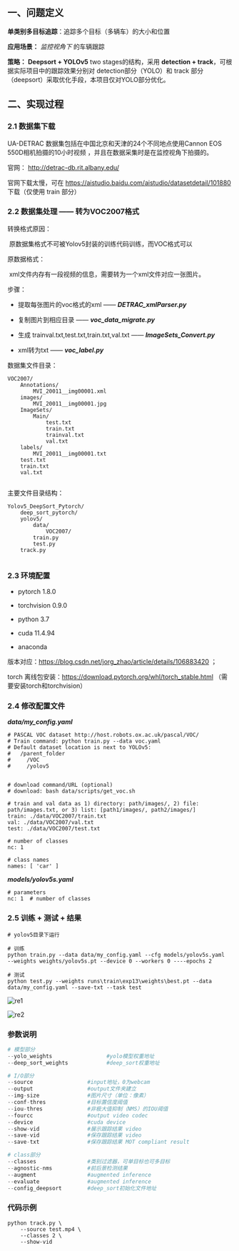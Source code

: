 ## 一、问题定义

**单类别多目标追踪**：追踪多个目标（多辆车）的大小和位置

**应用场景：** *监控视角下* 的车辆跟踪

**策略：** **Deepsort + YOLOv5** two stages的结构，采用 **detection + track**，可根据实际项目中的跟踪效果分别对 detection部分（YOLO）和 track 部分（deepsort）采取优化手段，本项目仅对YOLO部分优化。

## 二、实现过程

### 2.1 数据集下载

UA-DETRAC 数据集包括在中国北京和天津的24个不同地点使用Cannon EOS 550D相机拍摄的10小时视频 ，并且在数据采集时是在监控视角下拍摄的。

官网： http://detrac-db.rit.albany.edu/  

官网下载太慢，可在 https://aistudio.baidu.com/aistudio/datasetdetail/101880 下载（仅使用 train 部分）

### 2.2 数据集处理 —— 转为VOC2007格式

转换格式原因：

​	原数据集格式不可被Yolov5封装的训练代码训练，而VOC格式可以



原数据格式：

​	xml文件内存有一段视频的信息，需要转为一个xml文件对应一张图片。



步骤：

- 提取每张图片的voc格式的xml ——  ***DETRAC_xmlParser.py***

- 复制图片到相应目录  ——   ***voc_data_migrate.py***

- 生成 trainval.txt,test.txt,train.txt,val.txt  ——  ***ImageSets_Convert.py***

- xml转为txt  ——  ***voc_label.py***

  

数据集文件目录：

```
VOC2007/
	Annotations/
		MVI_20011__img00001.xml
	images/
		MVI_20011__img00001.jpg
	ImageSets/
		Main/
			test.txt
			train.txt
			trainval.txt
			val.txt
	labels/
		MVI_20011__img00001.txt
	test.txt
	train.txt
	val.txt
	
```



主要文件目录结构：

```
Yolov5_DeepSort_Pytorch/
	deep_sort_pytorch/
	yolov5/
		data/
			VOC2007/ 
		train.py
		test.py
	track.py  
	
```





### 2.3 环境配置

- pytorch 1.8.0 

- torchvision 0.9.0

- python 3.7 

- cuda 11.4.94
- anaconda

版本对应：https://blog.csdn.net/jorg_zhao/article/details/106883420 ；

torch 离线包安装：https://download.pytorch.org/whl/torch_stable.html   （需要安装torch和torchvision）



### 2.4 修改配置文件

***data/my_config.yaml***

```
# PASCAL VOC dataset http://host.robots.ox.ac.uk/pascal/VOC/
# Train command: python train.py --data voc.yaml
# Default dataset location is next to YOLOv5:
#   /parent_folder
#     /VOC
#     /yolov5


# download command/URL (optional)
# download: bash data/scripts/get_voc.sh

# train and val data as 1) directory: path/images/, 2) file: path/images.txt, or 3) list: [path1/images/, path2/images/]
train: ./data/VOC2007/train.txt  
val: ./data/VOC2007/val.txt  
test: ./data/VOC2007/test.txt

# number of classes
nc: 1

# class names
names: [ 'car' ]   
```

***models/yolov5s.yaml***

```
# parameters
nc: 1  # number of classes
```

### 2.5 训练 + 测试 + 结果

```
# yolov5目录下运行

# 训练
python train.py --data data/my_config.yaml --cfg models/yolov5s.yaml  --weights weights/yolov5s.pt --device 0 --workers 0 ----epochs 2

# 测试
python test.py --weights runs\train\exp13\weights\best.pt --data data/my_config.yaml --save-txt --task test
```

![re1](D:\学期计划\2021_暑假\车辆追踪\re1.png)

![re2](D:\学期计划\2021_暑假\车辆追踪\re2.png)



### 参数说明

```python
# 模型部分
--yolo_weights                 #yolo模型权重地址
--deep_sort_weights            #deep_sort权重地址

# I/O部分
--source                 #input地址，0为webcam
--output                 #output文件夹建立
--img-size               #图片尺寸（单位：像素）
--conf-thres             #目标置信度阈值
--iou-thres              #非极大值抑制（NMS）的IOU阈值
--fourcc                 #output video codec
--device                 #cuda device
--show-vid               #展示跟踪结果 video
--save-vid               #保存跟踪结果 video
--save-txt               #保存跟踪结果 MOT compliant result

# class部分
--classes                #类别过滤器，可单目标也可多目标
--agnostic-nms           #前后景检测结果
--augment                #augmented inference
--evaluate               #augmented inference
--config_deepsort        #deep_sort初始化文件地址
```

### 代码示例

```
python track.py \
	--source test.mp4 \
	--classes 2 \
	--show-vid 
```






